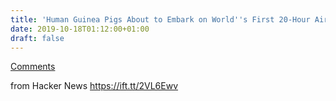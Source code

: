 ```yaml
---
title: 'Human Guinea Pigs About to Embark on World''s First 20-Hour Airline Flight'
date: 2019-10-18T01:12:00+01:00
draft: false
---
```


[Comments](https://news.ycombinator.com/item?id=21268838)  
  
from Hacker News https://ift.tt/2VL6Ewv